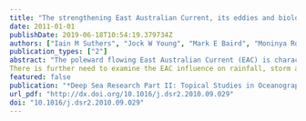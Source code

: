 ```yaml
---
title: "The strengthening East Australian Current, its eddies and biological effects — an introduction and overview"
date: 2011-01-01
publishDate: 2019-06-18T10:54:19.379734Z
authors: ["Iain M Suthers", "Jock W Young", "Mark E Baird", "Moninya Roughan", "Jason D Everett", "Gary B Brassington", "Maria Byrne", "Scott A Condie", "Jason R Hartog", "Christel S Hassler", "Alistair J Hobday", "Neil J Holbrook", "Hamish A Malcolm", "Peter A Thompson", "Ken R Ridgway"]
publication_types: ["2"]
abstract: "The poleward flowing East Australian Current (EAC) is characterised by its separation from the coast, 100–200 nautical miles north of Sydney, to form the eastward flowing Tasman Front and a southward flowing eddy field. The separation zone greatly influences coastal ecosystems for the relatively narrow continental shelf (only 15–50 km wide), particularly between 32–34°S. In this region the continental shelf has a marked shift in the seasonal temperature-salinity relationship and elevated surface nitrate concentrations. This current parallels the portion of the coast where Australia’s population is concentrated and has a long history of scientific research. However, understanding of physical and biological processes driven by the EAC, particularly in linking circulation to ecosystems, is limited. In this special issue of 16 papers on the EAC, we examine the effects of climatic wind-stress forced ocean dynamics on EAC transport variability and coastal sea level, from ENSO to multi-decadal time scales; eddy formation and structure; fine scale connectivity and larval retention. Comparisons with the poleward-flowing Leeuwin Current on Australia’s west coast show differences in ecosystem productivity that can be attributed to the underlying physics in each region. On average there is double the chlorophyll a concentration on the east coast than the west. In comparison to the Leeuwin, the EAC may have less local retention of larvae and act as a partial barrier to onshore transport, which may also be related to the local spawning and early life history of small pelagic fish on each coast. Inter-annual variations in the EAC transport produce a detectable sea-level signal in Sydney Harbour, which could provide a useful fisheries index as does the Fremantle sea level and Leeuwin Current relationship. The EAC’s eddy structure and formation by the EAC are examined. A particular cold-core eddy is shown to have a “tilt” towards the coast, and that during a rotation the flow of particles may rise up to the euphotic zone and then down beneath. In a warm-core eddy, surface flooding is shown to produce a new shallower surface mixed layer and promote algal growth. An assessment of plankton data from 1938–1942 showed that the local, synoptic conditions had to be incorporated before any comparison with the present. There are useful relationships of water mass characteristics in the Tasman Sea and separation zone with larval fish diversity and abundance, as well as with long-line fisheries. These fisheries-pelagic habitat relationships are invaluable for fisheries management, as well as for climate change assessments."
There is further need to examine the EAC influence on rainfall, storm activity, dust deposition, and on the movements by fish, sharks and whales. The Australian Integrated Marine Observing System (IMOS) has provided new infrastructure to determine the changing behaviour of the EAC and its bio-physical interaction with the coasts and estuaries. The forecasting and hindcasting capability developed under the Bluelink project has provided a new tool for data synthesis and dynamical analysis. The impact of a strengthening EAC and how it influences the livelihoods of over half the Australian population, from Brisbane to Sydney, Hobart and Melbourne, is just being realised."
featured: false
publication: "*Deep Sea Research Part II: Topical Studies in Oceanography*"
url_pdf: "http://dx.doi.org/10.1016/j.dsr2.2010.09.029"
doi: "10.1016/j.dsr2.2010.09.029"
---
```



